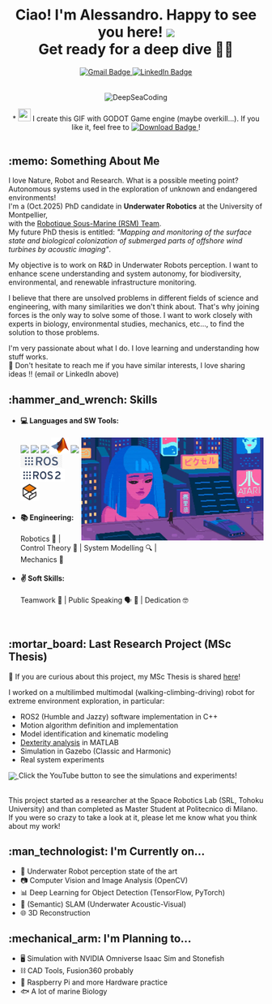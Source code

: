 <h1 align="center"> Ciao! I'm Alessandro. Happy to see you here! <img src="https://media.giphy.com/media/hvRJCLFzcasrR4ia7z/giphy.gif" width="30"> <br/> Get ready for a deep dive 🤿🐙 </h1>

<div align="center">
  <a href="mailto:puglisialessandro27@gmail.com">
    <img src="https://img.shields.io/badge/-puglisialessandro27@gmail.com-c14438?style=flat-square&logo=Gmail&logoColor=white" alt="Gmail Badge" />
  </a>
  <a href="https://www.linkedin.com/in/a-puglisi/">
    <img src="https://img.shields.io/badge/-Alessandro_Puglisi-blue?style=flat-square&logo=Linkedin&logoColor=white" alt="LinkedIn Badge" />
  </a>
</div>
<br/>
<p align="center">
<img align="center" alt="DeepSeaCoding" width="720" height="406" src="/images/DeepOceanCoding.gif">
</p>
<div align="center">
  * <img height="25" width="25" src="https://github.com/pkowal1982/godoticon/blob/master/image/32x32.png">
  I create this GIF with GODOT Game engine (maybe overkill...). If you like it, feel free to 
  <a href="https://github.com/AlePuglisi/AlePuglisi/blob/main/images/DeepOceanCoding.gif">
    <img src="https://img.shields.io/badge/Download-blue?style=flat-square&logo=download&logoColor=white" alt="Download Badge">
  </a>!
</div>
<br/>


<!-- ![visitors](https://visitor-badge.laobi.icu/badge?page_id=AlePuglisi.AlePuglisi) -->

<h2 align="left"> :memo: Something About Me  </h2>

I love Nature, Robot and Research. 
What is a possible meeting point? Autonomous systems used in the exploration of unknown and endangered environments! <br/>
I'm a (Oct.2025) PhD candidate in **Underwater Robotics** at the University of Montpellier, <br/>
with the [Robotique Sous-Marine (RSM) Team](https://www.lirmm.fr/equipes/rsm/). <br/>
My future PhD thesis is entitled:
*"Mapping and monitoring of the surface state and biological colonization of submerged parts of offshore wind turbines by acoustic imaging"*. <br/>

My objective is to work on R&D in Underwater Robots perception. I want to enhance scene understanding and system autonomy, for biodiversity, environmental, and renewable infrastructure monitoring. 

I believe that there are unsolved problems in different fields of science and engineering, with many similarities we don't think about. 
That's why joining forces is the only way to solve some of those.
I want to work closely with experts in biology, environmental studies, mechanics, etc..., to find the solution to those problems. <br/>


I'm very passionate about what I do. I love learning and understanding how stuff works. <br/>
:speech_balloon: Don't hesitate to reach me if you have similar interests, I love sharing ideas !! (email or LinkedIn above)


<h2 align="left"> :hammer_and_wrench: Skills  </h2> 

- #### :computer: Languages and SW Tools:
  <img align="right" alt="bladerunner" width="360" height="203" src="/images/cyberpunk.webp" title="I can fix that">
  <img src = 'https://upload.wikimedia.org/wikipedia/commons/1/18/ISO_C%2B%2B_Logo.svg' width='30'/> <img src = 'https://github.com/MarikIshtar007/MarikIshtar007/blob/master/images/c-original.svg' width='35'/>  <img src = 'https://github.com/MarikIshtar007/MarikIshtar007/blob/master/images/python2.png' height='30'/> <img src = 'https://github.com/AlePuglisi/AlePuglisi/blob/main/images/matlab_Logo.png' width='35'/> <img src = 'https://upload.wikimedia.org/wikipedia/commons/3/36/Simulink_Logo_%28non-wordmark%29.png' height='35'/> <img src = 'https://github.com/AlePuglisi/AlePuglisi/blob/main/images/ros_logo.png' height='25'/> <img src = 'https://github.com/AlePuglisi/AlePuglisi/blob/main/images/ros2_logo.png' height='25'/> <img src = 'https://github.com/AlePuglisi/AlePuglisi/blob/main/images/gazebo_logo.svg' width='35'/>
  
  
- #### :books: Engineering:
  Robotics :robot: | Control Theory :brain: | System Modelling :mag: | <br/> Mechanics :nut_and_bolt: 
- #### :v: Soft Skills:                                                            
  Teamwork :handshake: | Public Speaking :speaking_head: :busts_in_silhouette: | Dedication :nerd_face:

<br/>

<h2 align="left"> :mortar_board: Last Research Project (MSc Thesis)  </h2> 

:blue_book: If you are curious about this project, my MSc Thesis is shared [here](https://drive.google.com/drive/folders/1XxlLAqeCEWFzSnoYQ-2cF5ayQb_x5DG8?usp=drive_link)!

I worked on a multilimbed multimodal (walking-climbing-driving) robot for extreme environment exploration, in particular:
- ROS2 (Humble and Jazzy) software implementation in C++
- Motion algorithm definition and implementation
- Model identification and kinematic modeling
- [Dexterity analysis](https://github.com/AlePuglisi/limbed-robot-control) in MATLAB
- Simulation in Gazebo (Classic and Harmonic)
- Real system experiments
<a href="https://youtube.com/playlist?list=PLFgoOtxCJKTPv_dibdvSUT_YPGDJBc_5C&si=XT7-SM5ew28pVOmt">
  <img align="center" src="https://upload.wikimedia.org/wikipedia/commons/0/09/YouTube_full-color_icon_%282017%29.svg" width="40">
</a>
Click the YouTube button to see the simulations and experiments! <br/>

<br/>

This project started as a researcher at the Space Robotics Lab (SRL, Tohoku University) and than completed as Master Student at Politecnico di Milano. <br/> 
If you were so crazy to take a look at it, please let me know what you think about my work! <br/>

<h2 align="left"> :man_technologist: I'm Currently on...  </h2>

- :ocean: Underwater Robot perception state of the art 
- :camera: Computer Vision and Image Analysis (OpenCV)
- :bar_chart: Deep Learning for Object Detection (TensorFlow, PyTorch)
- :compass: (Semantic) SLAM (Underwater Acoustic-Visual)
- :globe_with_meridians: 3D Reconstruction
  
<h2 align="left"> :mechanical_arm: I'm Planning to...  </h2>

- :desktop_computer: Simulation with NVIDIA Omniverse Isaac Sim and Stonefish
- :chains: CAD Tools, Fusion360 probably
- :toolbox: Raspberry Pi and more Hardware practice
- :fish: A lot of marine Biology


